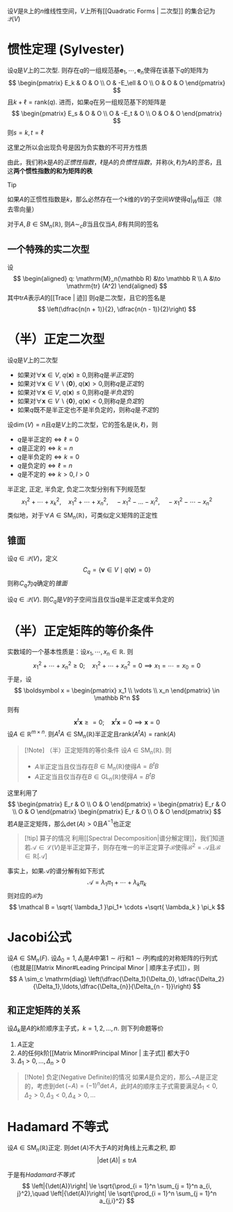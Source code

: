 设$V$是$\mathbb R$上的$n$维线性空间，$V$上所有[[Quadratic Forms | 二次型]] 的集合记为$\mathcal Q(V)$
# 惯性定理 (Sylvester)
设$q$是$V$上的二次型. 则存在$q$的一组规范基$\boldsymbol e_1, \cdots, \boldsymbol e_n$使得在该基下$q$的矩阵为
$$
\begin{pmatrix}
E_k & O & O \\
O & -E_\ell & O \\
O & O & O
\end{pmatrix}
$$
且$k + \ell = \mathrm{rank} (q)$. 进而，如果$q$在另一组规范基下的矩阵是
$$
\begin{pmatrix}
E_s & O & O \\
O & -E_t & O \\
O & O & O
\end{pmatrix}
$$
则$s = k, t = \ell$

这里之所以会出现负号是因为负实数的不可开方性质

由此，我们称$k$是$A$的*正惯性指数*，$\ell$是$A$的*负惯性指数*，并称$(k, \ell)$为$A$的*签名*，且这**两个惯性指数的和为矩阵的秩**


> [!Tip]
> 如果$A$的正惯性指数是$k$，那么必然存在一个$k$维的$V$的子空间$W$使得$q |_{W}$恒正（除去零向量）

对于$A, B \in \mathrm{SM}_n(\mathbb R)$, 则$A \sim_c B$当且仅当$A,B$有共同的签名

## 一个特殊的实二次型
设
$$
\begin{aligned}
q: \mathrm{M}_n(\mathbb R) &\to \mathbb R \\
A &\to \mathrm{tr} (A^2)
\end{aligned}
$$
其中$\mathrm{tr} A$表示$A$的[[Trace | 迹]]
则$q$是二次型，且它的签名是
$$
\left(\dfrac{n(n + 1)}{2}, \dfrac{n(n - 1)}{2}\right)
$$
# （半）正定二次型
设$q$是$V$上的二次型
- 如果对$\forall \boldsymbol x \in V, \; q(\boldsymbol x) \ge 0$,则称$q$是*半正定*的
- 如果对$\forall \boldsymbol x \in V \backslash \{\boldsymbol 0\}, \; q(\boldsymbol x) > 0$,则称$q$是*正定*的
- 如果对$\forall \boldsymbol x \in V, \; q(\boldsymbol x) \le 0$,则称$q$是*半负定*的
- 如果对$\forall \boldsymbol x \in V \backslash \{\boldsymbol 0\}, \; q(\boldsymbol x) < 0$,则称$q$是*负定*的
- 如果$q$既不是半正定也不是半负定的，则称$q$是*不定*的

设$\dim(V) = n$且$q$是$V$上的二次型，它的签名是$(k, \ell)$，则
- $q$是半正定的$\iff \ell = 0$
- $q$是正定的$\iff k = n$
- $q$是半负定的$\iff k = 0$
- $q$是负定的$\iff \ell = n$
- $q$是不定的$\iff k > 0, l > 0$

半正定, 正定, 半负定, 负定二次型分别有下列规范型
$$
x_1^2 + \cdots + x_k^2, \quad x_1^2 + \cdots + x_n^2, \quad -x_1^2 -\dots -x_l^2,\quad -x_1^2 - \cdots - x_n^2
$$
类似地，对于$\forall A \in \mathrm{SM}_n(\mathbb R)$，可类似定义矩阵的正定性

## 锥面
设$q \in \mathcal Q(V)$，定义
$$
C_q = \{\boldsymbol v \in V \mid q(\boldsymbol v) = 0\}
$$
则称$C_q$为$q$确定的*锥面*

设$q \in \mathcal Q(V)$. 则$C_q$是$V$的子空间当且仅当$q$是半正定或半负定的

# （半）正定矩阵的等价条件
实数域的一个基本性质是：设$x_1, \cdots, x_n \in \mathbb R$. 则
$$
x_1^2 + \cdots + x_n^2 \ge 0;\quad x_1^2 + \cdots + x_n^2 = 0 \implies x_1 = \cdots = x_0 = 0
$$
于是，设
$$
\boldsymbol x = \begin{pmatrix}
x_1 \\ \vdots \\ x_n
\end{pmatrix} \in \mathbb R^n
$$
则有
$$
\boldsymbol x^t \boldsymbol x \ge = 0; \quad \boldsymbol x^t\boldsymbol x = 0 \implies \boldsymbol x = 0
$$
设$A \in \mathbb R^{m \times n}$. 则$A^t A \in \mathrm{SM}_n(\mathbb R)$半正定且$\mathrm{rank}(A^tA) = \mathrm{rank}(A)$
> [!Note] （半）正定矩阵的等价条件
> 设$A \in \mathrm{SM}_n(\mathbb R)$. 则
> - $A$半正定当且仅当存在$B \in \mathrm{M}_n(\mathbb R)$使得$A = B^t B$
> - $A$正定当且仅当存在$B \in \mathrm{GL}_n(\mathbb R)$使得$A = B^t B$

这里利用了
$$
\begin{pmatrix}
E_r & O \\ 
O & O
\end{pmatrix} = \begin{pmatrix}
E_r & O \\ 
O & O
\end{pmatrix} \begin{pmatrix}
E_r & O \\ 
O & O
\end{pmatrix}
$$
若$A$是正定矩阵，那么$\det(A) > 0$且$A^{-1}$也正定
> [!tip] 算子的情况
> 利用[[Spectral Decomposition|谱分解定理]]，我们知道若$\mathcal A\in \mathcal{L}(V)$是半正定算子，则存在唯一的半正定算子$\mathcal B$使得$\mathcal B^{2} = \mathcal A$且$\mathcal B\in \mathbb{R}[\mathcal A]$

事实上，如果$\mathcal A$的谱分解有如下形式
$$
\mathcal A = \lambda_1\pi_1+ \cdots +\lambda_k\pi_k
$$
则对应的$\mathcal B$为
$$
\mathcal B = \sqrt{ \lambda_1 }\pi_1+ \cdots +\sqrt{ \lambda_k } \pi_k
$$
# Jacobi公式
设$A \in \mathrm{SM}_n(F)$. 设$\Delta_0 = 1,\; \Delta_i$是$A$中第$1 \sim i$行和$1\sim i$列构成的对称矩阵的行列式（也就是[[Matrix Minor#Leading Principal Minor | 顺序主子式]]），则
$$
A \sim_c \mathrm{diag} \left(\dfrac{\Delta_1}{\Delta_0}, \dfrac{\Delta_2}{\Delta_1},\ldots,\dfrac{\Delta_{n}}{\Delta_{n - 1}}\right)
$$
## 和正定矩阵的关系
设$\Delta_k$是$A$的$k$阶顺序主子式，$k = 1, 2, \ldots, n$. 则下列命题等价
1. $A$正定
2. $A$的任何$k$阶[[Matrix Minor#Principal Minor | 主子式]] 都大于$0$
3. $\Delta_1 > 0, \ldots, \Delta_n > 0$
> [!Note] 负定(Negative Definite)的情况
> 如果$A$是负定的，那么$-A$是正定的，考虑到$\det(-A) = (-1)^n \det A$，此时$A$的顺序主子式需要满足$\Delta_1 < 0, \Delta_2 > 0, \Delta_3 < 0, \Delta_4 > 0, \ldots$
# Hadamard 不等式
设$A \in \mathrm{SM}_n(\mathbb R)$正定. 则$\det(A)$不大于$A$的对角线上元素之积, 即
$$
\left|{\det(A)}\right| \le \mathrm{tr} A
$$

于是有*Hadamard不等式*
$$
\left|{\det(A)}\right| \le \sqrt{\prod_{i = 1}^n \sum_{j = 1}^n a_{i, j}^2},\quad \left|{\det(A)}\right| \le \sqrt{\prod_{i = 1}^n \sum_{j = 1}^n a_{j,i}^2}
$$


